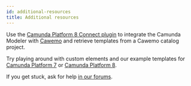 ```yaml
---
id: additional-resources
title: Additional resources
---
```


Use the [Camunda Platform 8 Connect plugin](https://docs.camunda.org/cawemo/latest/technical-guide/integrations/modeler/) to integrate the Camunda Modeler with [Cawemo](https://cawemo.com/) and retrieve templates from a Cawemo catalog project.

Try playing around with custom elements and our example templates for [Camunda Platform 7](https://github.com/camunda/camunda-modeler/tree/master/resources/element-templates/samples.json) or [Camunda Platform 8](https://github.com/camunda/camunda-modeler/tree/master/resources/element-templates/cloud-samples.json).

If you get stuck, ask for help [in our forums](https://forum.camunda.org/c/modeler).
